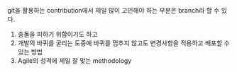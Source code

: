 git을 활용하는 contribution에서 제일 많이 고민해야 하는 부분은 branch라 할 수 있다.

 1. 충돌을 피하기 위함이기도 하고
 2. 개발의 바퀴를 굴리는 도중에 바퀴를 멈추지 않고도 변경사항을 적용하고 배포할 수 있는 방법
 3. Agile의 성격에 제일 잘 맞는 methodology
